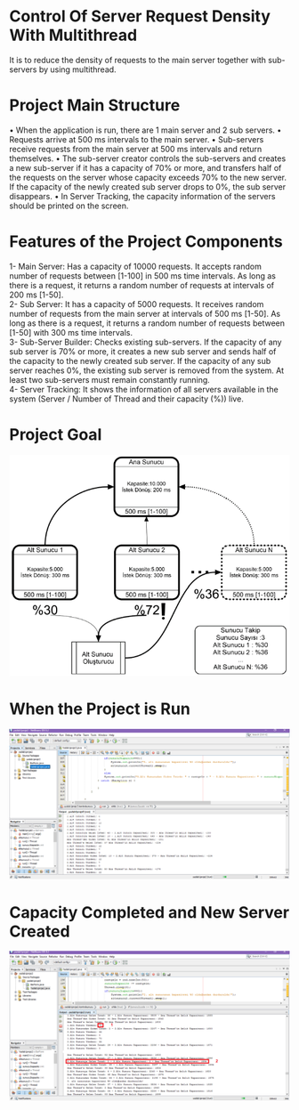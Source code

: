 # Control Of Server Request Density With Multithread
It is to reduce the density of requests to the main server together with sub-servers by using multithread.

# Project Main Structure
• When the application is run, there are 1 main server and 2 sub servers.
• Requests arrive at 500 ms intervals to the main server.
• Sub-servers receive requests from the main server at 500 ms intervals and return themselves.
• The sub-server creator controls the sub-servers and creates a new sub-server if it has a capacity of 70% or more, and transfers half of the requests on the server whose capacity exceeds 70% to the new server. If the capacity of the newly created sub server drops to 0%, the sub server disappears.
• In Server Tracking, the capacity information of the servers should be printed on the screen.

# Features of the Project Components
1- Main Server: Has a capacity of 10000 requests. It accepts random number of requests between [1-100] in 500 ms time intervals. As long as there is a request, it returns a random number of requests at intervals of 200 ms [1-50].<br>
2- Sub Server: It has a capacity of 5000 requests. It receives random number of requests from the main server at intervals of 500 ms [1-50]. As long as there is a request, it returns a random number of requests between [1-50] with 300 ms time intervals.<br>
3- Sub-Server Builder: Checks existing sub-servers. If the capacity of any sub server is 70% or more, it creates a new sub server and sends half of the capacity to the newly created sub server. If the capacity of any sub server reaches 0%, the existing sub server is removed from the system. At least two sub-servers must remain constantly running.<br>
4- Server Tracking: It shows the information of all servers available in the system (Server / Number of Thread and their capacity (%)) live.

# Project Goal
![alt text](https://github.com/hrnbykbs/AllPictures/blob/main/ControlOfServerRequestDensityWithMultithread/problem.png)

# When the Project is Run
![alt text](https://github.com/hrnbykbs/AllPictures/blob/main/ControlOfServerRequestDensityWithMultithread/whenTheProjectIsRun.png)

# Capacity Completed and New Server Created
![alt text](https://github.com/hrnbykbs/AllPictures/blob/main/ControlOfServerRequestDensityWithMultithread/capacityCompleted.png)
